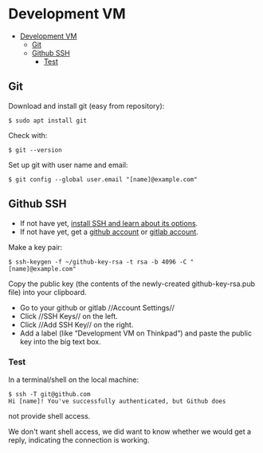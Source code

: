 # Development VM

- [Development VM](#development-vm)
  - [Git](#git)
  - [Github SSH](#github-ssh)
    - [Test](#test)

## Git

Download and install git (easy from repository):

    $ sudo apt install git

Check with:

    $ git --version

Set up git with user name and email:

    $ git config --global user.email "[name]@example.com"

## Github SSH

* If not have yet, [install SSH and learn about its options](../ssh.md).
* If not have yet, get a [github account](https://github.com/) or [gitlab account](https://about.gitlab.com/).

Make a key pair:

    $ ssh-keygen -f ~/github-key-rsa -t rsa -b 4096 -C "[name]@example.com"

Copy the public key (the contents of the newly-created github-key-rsa.pub file) into your clipboard.

* Go to your github or gitlab //Account Settings//
* Click //SSH Keys// on the left.
* Click //Add SSH Key// on the right.
* Add a label (like “Development VM on Thinkpad”) and paste the public key into the big text box.

### Test

In a terminal/shell on the local machine:

    $ ssh -T git@github.com
    Hi [name]! You've successfully authenticated, but Github does
not provide shell access.

We don't want shell access, we did want to know whether we would get a reply, indicating the connection is working.